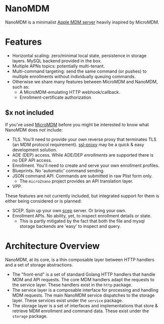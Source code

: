 # NanoMDM

NanoMDM is a minimalist [Apple MDM server](https://support.apple.com/business/enrollment-deployment) heavily inspired by MicroMDM.

# Features

- Horizontal scaling: zero/minimal local state, persistence in storage layers. MySQL backend provided in the box.
- Multiple APNs topics: potentially multi-tenant.
- Multi-command targeting: send the same command (or pushes) to multiple enrollments without individually queuing commands.
- Otherwise we share many features between MicroMDM and NanoMDM, such as:
  - A MicroMDM-emulating HTTP webhook/callback.
  - Enrollment-certificate authorization

## $x not included

If you've used [MicroMDM](https://github.com/micromdm/micromdm) before you might be interested to know what NanoMDM does *not* include:

- TLS. You'll need to provide your own reverse proxy that terminates TLS (an MDM protocol requirement). [ssl-proxy](https://github.com/suyashkumar/ssl-proxy) may be a quick & easy development solution.
- ADE (DEP) access. While ADE/DEP *enrollments* are supported there is no DEP API access.
- Enrollment. You'll need to create and serve your own enrollment profiles.
- Blueprints. No 'automatic' command sending.
- JSON command API. Commands are submitted in raw Plist form only.
  - The `micro2nano` project provides an API translation layer.
- VPP.

These features are not currently included, but integrated support for them is either being considered or is planned:

- SCEP. Spin up your own [scep](https://github.com/micromdm/scep) server. Or bring your own.
- Enrollment APIs. No ability, yet, to inspect enrollment details or state.
  - This is partly mitigated by the fact that both the file and mysql storage backends are 'easy' to inspect and query.

# Architecture Overview

NanoMDM, at its core, is a thin composable layer between HTTP handlers and a set of storage abstractions.

- The "front-end" is a set of standard Golang HTTP handlers that handle MDM and API requests. The core MDM handlers adapt the requests to the service layer. These handlers exist in the `http` package.
- The service layer is a composable interface for processing and handling MDM requests. The main NanoMDM service dispatches to the storage layer. These services exist under the `service` package.
- The storage layer is a set of interfaces and implementations that store & retrieve MDM enrollment and command data. These exist under the `storage` package.

